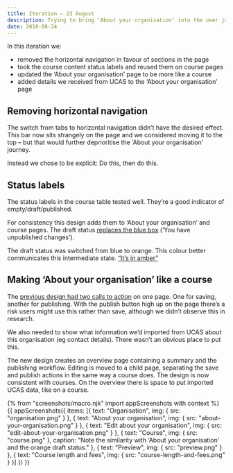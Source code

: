 ```yaml
---
title: Iteration – 23 August
description: Trying to bring ‘About your organisation’ into the user journey.
date: 2018-08-24
---
```

In this iteration we:

* removed the horizontal navigation in favour of sections in the page
* took the course content status labels and reused them on course pages
* updated the ‘About your organisation’ page to be more like a course
* added details we received from UCAS to the ‘About your organisation’ page

## Removing horizontal navigation

The switch from tabs to horizontal navigation didn’t have the desired effect. This bar now sits strangely on the page and we considered moving it to the top – but that would further deprioritise the ‘About your organisation’ journey.

Instead we chose to be explicit: Do this, then do this.

## Status labels

The status labels in the course table tested well. They’re a good indicator of empty/draft/published.

For consistency this design adds them to ‘About your organisation’ and course pages. The draft status [replaces the blue box](/publish-teacher-training-courses/user-research-aug-22#workflow-states) (‘You have unpublished changes’).

The draft status was switched from blue to orange. This colour better communicates this intermediate state. [“It’s in amber”](https://lookback.io/watch/dujimh9gzaKrRAFBu?t=1h13m15.01s)

## Making ‘About your organisation’ like a course

The [previous design had two calls to action](/publish-teacher-training-courses/user-research-aug-22#about-your-organisation) on one page. One for saving, another for publishing. With the publish button high up on the page there’s a risk users might use this rather than save, although we didn’t observe this in research.

We also needed to show what information we’d imported from UCAS about this organisation (eg contact details). There wasn’t an obvious place to put this.

The new design creates an overview page containing a summary and the publishing workflow. Editing is moved to a child page, separating the save and publish actions in the same way a course does. The design is now consistent with courses. On the overview there is space to put imported UCAS data, like on a course.

{% from "screenshots/macro.njk" import appScreenshots with context %}
{{ appScreenshots({
  items: [{
    text: "Organisation",
    img: { src: "organisation.png" }
  }, {
    text: "About your organisation",
    img: { src: "about-your-organisation.png" }
  }, {
    text: "Edit about your organisation",
    img: { src: "edit-about-your-organisation.png" }
  }, {
    text: "Course",
    img: { src: "course.png" },
    caption: "Note the similarity with ‘About your organisation’ and the orange draft status."
  }, {
    text: "Preview",
    img: { src: "preview.png" }
  }, {
    text: "Course length and fees",
    img: { src: "course-length-and-fees.png" }
  }]
}) }}
